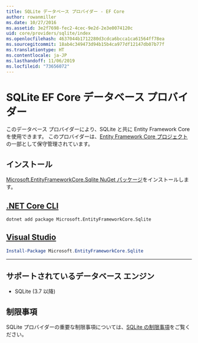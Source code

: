 ```yaml
---
title: SQLite データベース プロバイダー - EF Core
author: rowanmiller
ms.date: 10/27/2016
ms.assetid: 3e2f7698-fec2-4cec-9e2d-2e3e0074120c
uid: core/providers/sqlite/index
ms.openlocfilehash: 4637044b1712280d3cdca6bcca1ca61564ff78ea
ms.sourcegitcommit: 18ab4c349473d94b15b4ca977df12147db07b77f
ms.translationtype: HT
ms.contentlocale: ja-JP
ms.lasthandoff: 11/06/2019
ms.locfileid: "73656072"
---
```

# <a name="sqlite-ef-core-database-provider"></a>SQLite EF Core データベース プロバイダー

このデータベース プロバイダーにより、SQLite と共に Entity Framework Core を使用できます。 このプロバイダーは、[Entity Framework Core プロジェクト](https://github.com/aspnet/EntityFrameworkCore)の一部として保守管理されています。

## <a name="install"></a>インストール

[Microsoft.EntityFrameworkCore.Sqlite NuGet パッケージ](https://www.nuget.org/packages/Microsoft.EntityFrameworkCore.Sqlite/)をインストールします。

## <a name="net-core-clitabdotnet-core-cli"></a>[.NET Core CLI](#tab/dotnet-core-cli)

``` console
dotnet add package Microsoft.EntityFrameworkCore.Sqlite
```

## <a name="visual-studiotabvs"></a>[Visual Studio](#tab/vs)

``` powershell
Install-Package Microsoft.EntityFrameworkCore.Sqlite
```

***

## <a name="supported-database-engines"></a>サポートされているデータベース エンジン

* SQLite (3.7 以降)

## <a name="limitations"></a>制限事項

SQLite プロバイダーの重要な制限事項については、[SQLite の制限事項](limitations.md)をご覧ください。
